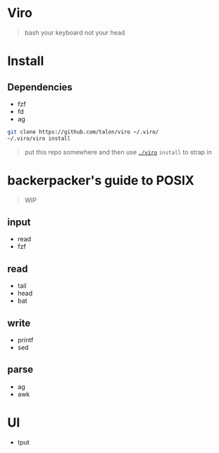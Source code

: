 # Viro
> bash your keyboard not your head

# Install

## Dependencies
- fzf
- fd
- ag

```sh
git clone https://github.com/talon/viro ~/.viro/
~/.viro/viro install
```
> put this repo somewhere and then use [`./viro`](./viro) `install` to strap in

# backerpacker's guide to POSIX
> WIP

## input
- read
- fzf

## read
- tail
- head
- bat

## write
- printf
- sed

## parse
- ag
- awk

# UI
- tput
